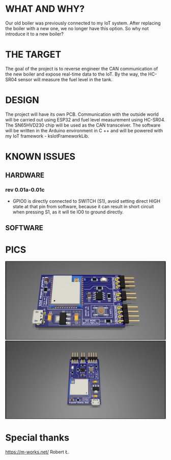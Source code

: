 # WHAT AND WHY?

Our old boiler was previously connected to my IoT system. After replacing the boiler with a new one, we no longer have this option. So why not introduce it to a new boiler?

# THE TARGET

The goal of the project is to reverse engineer the CAN communication of the new boiler and expose real-time data to the IoT. By the way, the HC-SR04 sensor will measure the fuel level in the tank.

# DESIGN

The project will have its own PCB. Communication with the outside world will be carried out using ESP32 and fuel level measurement using HC-SR04. The SN65HVD230 chip will be used as the CAN transceiver. The software will be written in the Arduino environment in C ++ and will be powered with my IoT framework - ksIotFrameworkLib.

# KNOWN ISSUES

## HARDWARE

### rev 0.01a-0.01c
- GPIO0 is directly connected to SWITCH (S1), avoid setting direct HIGH state at that pin from software, because it can result in short circuit when pressing S1, as it will tie IO0 to ground directly.


## SOFTWARE

# PICS
![Board design top](renders/PelletMon.jpg "Board design top")
![Board design right](renders/PelletMon2.jpg "Board design right")

# Special thanks
https://m-works.net/
Robert Ł.
